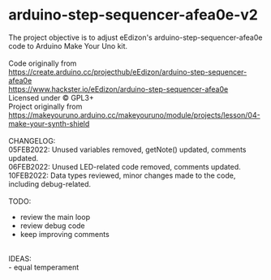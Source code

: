 # arduino-step-sequencer-afea0e-v2
The project objective is to adjust eEdizon's arduino-step-sequencer-afea0e code to Arduino Make Your Uno kit.<br>
<br>
Code originally from  <br>
https://create.arduino.cc/projecthub/eEdizon/arduino-step-sequencer-afea0e <br>
https://www.hackster.io/eEdizon/arduino-step-sequencer-afea0e <br>
Licensed under © GPL3+ <br>
Project originally from <br>
https://makeyouruno.arduino.cc/makeyouruno/module/projects/lesson/04-make-your-synth-shield <br>
<br>
CHANGELOG: <br>
05FEB2022: Unused variables removed, getNote() updated, comments updated. <br>
06FEB2022: Unused LED-related code removed, comments updated. <br>
10FEB2022: Data types reviewed, minor changes made to the code, including debug-related. <br>
<br>
TODO: <br>
- review the main loop <br>
- review debug code <br>
- keep improving comments <br>
<br>
IDEAS: <br>
- equal temperament <br>
<br>
